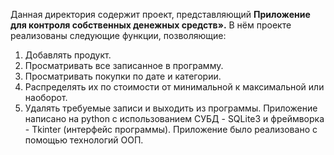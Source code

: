 Данная директория содержит проект, представляющий **Приложение для контроля собственных денежных средств».** В нём проекте реализованы следующие функции, позволяющие:
1. Добавлять продукт.
2. Просматривать все записанное в программу.
3. Просматривать покупки по дате и категории.
4. Распределять их по стоимости от минимальной к максимальной или наоборот.
5. Удалять требуемые записи и выходить из программы.
Приложение написано на python с использованием СУБД - SQLite3 и фреймворка - Tkinter (интерфейс программы). Приложение было реализовано с помощью технологий ООП.